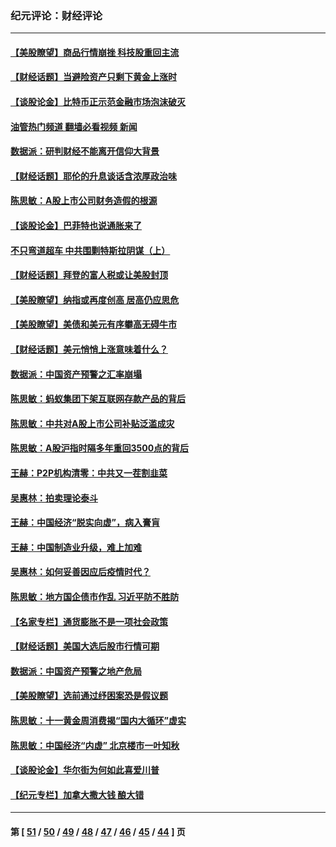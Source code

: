 ### 纪元评论：财经评论
---
#### [【美股瞭望】商品行情崩挫 科技股重回主流](../../pages/nsc1026/n13029798.md?07060330) 
#### [【财经话题】当避险资产只剩下黄金上涨时](../../pages/nsc1026/n12975626.md?07060330) 
#### [【谈股论金】比特币正示范金融市场泡沫破灭](../../pages/nsc1026/n12961769.md?07060330) 
#### [油管热门频道 翻墙必看视频 新闻](ok?07060330)
#### [数据派：研判财经不能离开信仰大背景](../../pages/nsc1026/n12932684.md?07060330) 
#### [【财经话题】耶伦的升息谈话含浓厚政治味](../../pages/nsc1026/n12927299.md?07060330) 
#### [陈思敏：A股上市公司财务造假的根源](../../pages/nsc1026/n11229323.md?07060330) 
#### [【谈股论金】巴菲特也说通胀来了](../../pages/nsc1026/n12922463.md?07060330) 
#### [不只弯道超车 中共围剿特斯拉阴谋（上）](../../pages/nsc1026/n12919595.md?07060330) 
#### [【财经话题】拜登的富人税或让美股封顶](../../pages/nsc1026/n12899125.md?07060330) 
#### [【美股瞭望】纳指或再度创高 居高仍应思危](../../pages/nsc1026/n12878350.md?07060330) 
#### [【美股瞭望】美债和美元有序攀高无碍牛市](../../pages/nsc1026/n12844459.md?07060330) 
#### [【财经话题】美元悄悄上涨意味着什么？](../../pages/nsc1026/n12798222.md?07060330) 
#### [数据派：中国资产预警之汇率崩塌](../../pages/nsc1026/n12774242.md?07060330) 
#### [陈思敏：蚂蚁集团下架互联网存款产品的背后](../../pages/nsc1026/n12719862.md?07060330) 
#### [陈思敏：中共对A股上市公司补贴泛滥成灾](../../pages/nsc1026/n12713263.md?07060330) 
#### [陈思敏：A股沪指时隔多年重回3500点的背后](../../pages/nsc1026/n12675538.md?07060330) 
#### [王赫：P2P机构清零：中共又一茬割韭菜](../../pages/nsc1026/n12614544.md?07060330) 
#### [吴惠林：拍卖理论泰斗](../../pages/nsc1026/n12591360.md?07060330) 
#### [王赫：中国经济“脱实向虚”，病入膏肓](../../pages/nsc1026/n12564946.md?07060330) 
#### [王赫：中国制造业升级，难上加难](../../pages/nsc1026/n12559461.md?07060330) 
#### [吴惠林：如何妥善因应后疫情时代？](../../pages/nsc1026/n12553885.md?07060330) 
#### [陈思敏：地方国企债市作乱 习近平防不胜防](../../pages/nsc1026/n12553384.md?07060330) 
#### [【名家专栏】通货膨胀不是一项社会政策](../../pages/nsc1026/n12528711.md?07060330) 
#### [【财经话题】美国大选后股市行情可期](../../pages/nsc1026/n12514949.md?07060330) 
#### [数据派：中国资产预警之地产危局](../../pages/nsc1026/n12490884.md?07060330) 
#### [【美股瞭望】选前通过纾困案恐是假议题](../../pages/nsc1026/n12487724.md?07060330) 
#### [陈思敏：十一黄金周消费揭“国内大循环”虚实](../../pages/nsc1026/n12468798.md?07060330) 
#### [陈思敏：中国经济“内虚” 北京楼市一叶知秋](../../pages/nsc1026/n12464918.md?07060330) 
#### [【谈股论金】华尔街为何如此喜爱川普](../../pages/nsc1026/n12460691.md?07060330) 
#### [【纪元专栏】加拿大撒大钱 酿大错](../../pages/nsc1026/n12406564.md?07060330) 

---
#### 第 [ [51](./51.md?07060330) / [50](./50.md?07060330) / [49](./49.md?07060330) / [48](./48.md?07060330) / [47](./47.md?07060330) / [46](./46.md?07060330) / [45](./45.md?07060330) / [44](./44.md?07060330) ] 页
